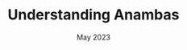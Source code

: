 ---
# Feel free to add content and custom Front Matter to this file.
# To modify the layout, see https://jekyllrb.com/docs/themes/#overriding-theme-defaults

layout: page
title: Understanding Anambas
subtitle: May 2023
hero_image: '/images/voyages/2023-05-understanding-anambas/Sylvain-Pulling-Kayak-Island.jpg'
description: Revival of NUS Seafarers after a 4-year hiatus, featuring two voyages visiting almost 20 islands each in the gorgeous archipelago.
---
